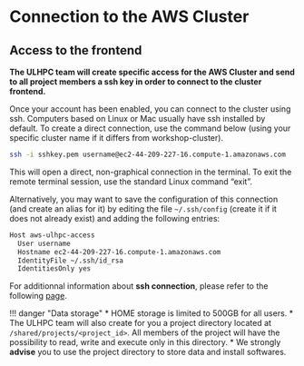 # Connection to the AWS Cluster

## Access to the frontend

**The ULHPC team will create specific access for the AWS Cluster and send to all project members a ssh key in order to connect to the cluster frontend.**

Once your account has been enabled, you can connect to the cluster using ssh. Computers based on Linux or Mac usually have ssh installed by default.
To create a direct connection, use the command below (using your specific cluster name if it differs from workshop-cluster).

```bash
ssh -i sshkey.pem username@ec2-44-209-227-16.compute-1.amazonaws.com
```
This will open a direct, non-graphical connection in the terminal. To exit the remote terminal session, use the standard Linux command “exit”.

Alternatively, you may want to save the configuration of this connection (and create an alias for it) by editing the file `~/.ssh/config` (create it if it does not already exist) and adding the following entries:

```bash
Host aws-ulhpc-access
  User username
  Hostname ec2-44-209-227-16.compute-1.amazonaws.com
  IdentityFile ~/.ssh/id_rsa
  IdentitiesOnly yes
```

For additionnal information about **ssh connection**, please refer to the following [page](../connect/ssh.md).


!!! danger "Data storage"
    * HOME storage is limited to 500GB for all users.
    * The ULHPC team will also create for you a project directory located at `/shared/projects/<project_id>`. All members of the project will have the possibility to read, write and execute only in this directory.
    * We strongly **advise** you to use the project directory to store data and install softwares. 



